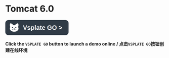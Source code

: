 # Tomcat 6.0

<a href="https://www.vsplate.com/?docker-compose=https://github.com/vsplate/dcenvs/tomcat/6.0"><img alt="VSPLATE GO" src="https://raw.githubusercontent.com/vsplate/images/master/vsgo_btn.png" width="200px"></a>

**Click the `VSPLATE GO` button to launch a demo online / 点击`VSPLATE GO`按钮创建在线环境**